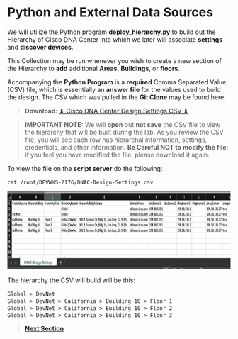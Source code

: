 # Python and External Data Sources

We will utilize the Python program **deploy_hierarchy.py** to build out the Hierarchy of Cisco DNA Center into which we later will associate **settings** and **discover devices**. 

This Collection may be run whenever you wish to create a new section of the Hierarchy to **add** additional **Areas**, **Buildings**, or **floors**. 

Accompanying the **Python Program** is a **required** Comma Separated Value (CSV) file, which is essentially an **answer file** for the values used to build the design. The CSV which was pulled in the **Git Clone** may be found here: 

> **Download:** <a href="https://minhaskamal.github.io/DownGit/#/home?url=https://github.com/kebaldwi/DNAC-TEMPLATES/tree/master/LABS/LAB-L-CICD-Orchestration/assets/csv/DNAC-Design-Settings.csv" target="_blank">⬇︎ Cisco DNA Center Design Settings CSV ⬇︎</a>

> **IMPORTANT NOTE:** We will **open** but **not save** the CSV file to view the hierarchy that will be built during the lab. 
  As you review the CSV file, you will see each row has hierarchal information, settings, credentials, and other information. **Be Careful NOT to modify the file**; if you feel you have modified the file, please download it again.

To view the file on the **script server** do the following:

```SHELL
cat /root/DEVWKS-2176/DNAC-Design-Settings.csv
```

<p align="center"><img src="./images/csv2.png" width="800" height="174.55"></p>

The hierarchy the CSV will build will be this:

```text
Global > DevNet
Global > DevNet > California > Building 10 > Floor 1
Global > DevNet > California > Building 10 > Floor 2
Global > DevNet > California > Building 10 > Floor 3
```

> [**Next Section**](./04-pipeline.md)
